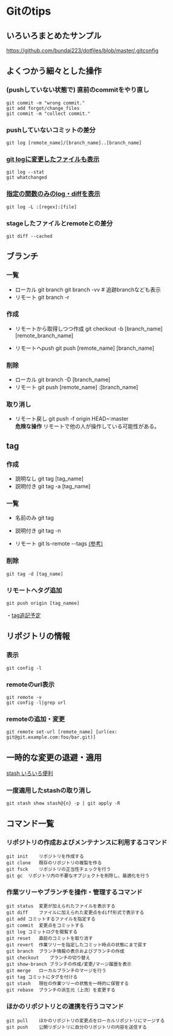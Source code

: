 Gitのtips
============

## いろいろまとめたサンプル
https://github.com/bundai223/dotfiles/blob/master/.gitconfig 

## よくつかう細々とした操作
### (pushしていない状態で) 直前のcommitをやり直し
    git commit -m "wrong commit."
    git add forgot/change_files
    git commit -m "collect commit."

### pushしていないコミットの差分
    git log [remote_name]/[branch_name]..[branch_name]

### [git logに変更したファイルも表示][log_withfile]
    git log --stat
    git whatchanged

### [指定の関数のみのlog・diffを表示][log_func]
    git log -L :[regex]:[file]

### stageしたファイルとremoteとの差分
    git diff --cached

## ブランチ
### 一覧
+ ローカル
        git branch
        git branch -vv # 追跡branchなども表示
+ リモート
        git branch -r

### 作成
+ リモートから取得しつつ作成
        git checkout -b [branch_name] [remote_branch_name]

+ リモートへpush
        git push [remote_name] [branch_name]

### 削除
+ ローカル
        git branch -D [branch_name]
+ リモート
        git push [remote_name] :[branch_name]

### 取り消し
+ リモート戻し
        git push -f origin HEAD~:master  
**危険な操作** リモートで他の人が操作している可能性がある。

## tag
### 作成
+ 説明なし
        git tag [tag_name]
+ 説明付き
        git tag -a [tag_name]

### 一覧
+ 名前のみ
        git tag
+ 説明付き
        git tag -n

+ リモート
        git ls-remote --tags [(参考)][remote]

### 削除
    git tag -d [tag_name]

### リモートへタグ追加
    git push origin [tag_namee]

・[tag追記予定](http://at-aka.blogspot.jp/2009/02/git.html)

##  リポジトリの情報
###  表示
    git config -l
###  remoteのurl表示
    git remote -v
    git config -l|grep url
###  remoteの追加・変更
    git remote set-url [remote_name] [url(ex: git@git.example.com:foo/bar.git)]

## 一時的な変更の退避・適用
[stash いろいろ便利][stash_exp]

### 一度適用したstashの取り消し
    git stash show stash@{n} -p | git apply -R

## コマンド一覧
### リポジトリの作成およびメンテナンスに利用するコマンド
    git init	リポジトリを作成する
    git clone	既存のリポジトリの複製を作る
    git fsck	リポジトリの正当性チェックを行う
    git gc	リポジトリ内の不要なオブジェクトを削除し、最適化を行う
### 作業ツリーやブランチを操作・管理するコマンド
    git status	変更が加えられたファイルを表示する
    git diff	ファイルに加えられた変更点をdiff形式で表示する
    git add	コミットするファイルを指定する
    git commit	変更点をコミットする
    git log	コミットログを閲覧する
    git reset	直前のコミットを取り消す
    git revert	作業ツリーを指定したコミット時点の状態にまで戻す
    git branch	ブランチ情報の表示およびブランチの作成
    git checkout	ブランチの切り替え
    git show-branch	ブランチの作成/変更/マージ履歴を表示
    git merge	ローカルブランチのマージを行う
    git tag	コミットにタグを付ける
    git stash	現在の作業ツリーの状態を一時的に保管する
    git rebase	ブランチの派生元（上流）を変更する
### ほかのリポジトリとの連携を行うコマンド
    git pull	ほかのリポジトリの変更点をローカルリポジトリにマージする
    git push	公開リポジトリに自分のリポジトリの内容を送信する

<!-- URL -->
[remote]: http://renoiv.com/2012/08/06/git%E3%81%AE%E3%82%BF%E3%82%B0%E6%93%8D%E4%BD%9C%E3%82%B3%E3%83%9E%E3%83%B3%E3%83%89%E3%81%BE%E3%81%A8%E3%82%81/
[log_withfile]: http://yuroyoro.hatenablog.com/entry/20101008/1286531851
[log_func]: http://daretoku-unix.blogspot.jp/2014/02/gitgit-log-l.html?spref=tw
[stash_exp]: http://qiita.com/fukajun/items/41288806e4733cb9c342
